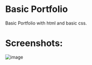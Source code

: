 # Basic Portfolio
Basic Portfolio with html and basic css.

# Screenshots:
![image](https://github.com/user-attachments/assets/2c3570b8-ea12-48e1-9c80-80ec8c16f75d)
